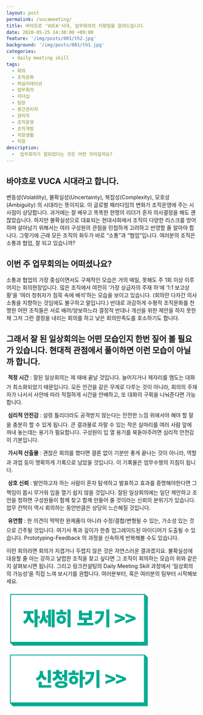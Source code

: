 ```yaml
---
layout: post
permalink: /vucameeting/
title: 바야흐로 'VUCA'시대, 업무회의의 지향점을 알려드립니다.
date: 2020-05-25 14:30:00 +09:00
feature: '/img/posts/001/th2.jpg'
background: '/img/posts/001/th1.jpg'
categories:
  - daily meeting skill
tags:
  - 회의
  - 조직문화
  - 퍼실리테이션
  - 업무회의
  - 리더십
  - 팀장
  - 중간관리자
  - 관리자
  - 조직운영
  - 조직개발
  - 직장생활
  - 직장
description:
  -  업무회의가 잘되었다는 것은 어떤 의미일까요?
---
```


## 바야흐로 VUCA 시대라고 합니다.

변동성(Volatility), 불확실성(Uncertainty), 복잡성(Complexity), 모호성(Ambiguity) 의 시대라는 뜻이지요. 이 글로벌 패러다임의 변화가 조직운영에 주는 시사점이 상당합니다. 과거에는 잘 배우고 똑똑한 한명의 리더가 혼자 의사결정을 해도 괜찮았습니다. 하지만 불확실성으로 대표되는 현대사회에서 조직이 다양한 리스크를 방어하며 살아남기 위해서는 여러 구성원의 관점을 민첩하게 고려하고 반영할 줄 알아야 합니다. 그렇기에 근래 모든 조직의 화두가 바로 “소통”과 “협업”입니다. 여러분의 조직은 소통과 협업, 잘 되고 있습니까?



## 이번 주 업무회의는 어떠셨나요?

소통과 협업의 가장 중심이면서도 구체적인 모습은 거의 매일, 못해도 주 1회 이상 이루어지는 회의현장입니다. 많은 조직에서 여전히 ‘가장 상급자의 주재 하’에 ‘1:1 보고상황’을 ‘여러 청취자가 침묵 속에 배석’하는 모습을 보이고 있습니다. (회의란 다자간 의사소통을 지향하는 것임에도 불구하고 말입니다.) 반대로 과감하게 수평적 조직문화를 천명한 어떤 조직들은 서로 배려/양보하느라 결정적 반대나 개선을 위한 제안을 하지 못한 채 그저 그런 결정을 내리는 회의를 하고 낮은 회의만족도를 호소하기도 합니다.



## 그래서 잘 된 일상회의는 어떤 모습인지 한번 짚어 볼 필요가 있습니다. 현대적 관점에서 풀이하면 이런 모습이 아닐까 합니다.

 **적정 시간** : 잘된 일상회의는 제 때에 끝날 것입니다. 늘어지거나 제자리를 맴도는 대화가 최소화되었기 때문입니다. 모든 안건을 같은 무게로 다루는 것이 아니라, 회의의 주재자가 나서서 사안에 따라 적절하게 시간을 안배하고, 또 대화의 구획을 나눠준다면 가능합니다.

 **심리적 안전감** : 설령 틀리더라도 공격받지 않는다는 안전한 느낌 위에서야 해야 할 말을 충분히 할 수 있게 됩니다. 큰 결과물로 자랄 수 있는 작은 실마리를  여러 사람 앞에 꺼내 놓는데는 용기가 필요합니다. 구성원이 입 열 용기를 북돋아주려면 심리적 안전감이 기본입니다.

 **가시적 산출물** : 괜찮은 회의를 했다면 결론 없이 기분만 좋게 끝나는 것이 아니라, 역할과 과업 등이 명확하게 기록으로 남았을 것입니다. 이 기록물은 업무수행의 지침이 됩니다.

 **상호 신뢰** : 발언하고자 하는 사람이 혼자 탐색하고 발표하고 효과를 증명해야한다면 그 책임이 몹시 무거워 입을 열기 쉽지 않을 것입니다. 잘된 일상회의에는 일단 제안하고 조언을 청하면 구성원들이 함께 찾고 함께 만들어 줄 것이라는 신뢰의 분위기가 있습니다. 업무 칸막이 역시 회의하는 동안만큼은 상당히 느슨해질 것입니다.

 **유연함** : 한 의견이 딱딱한 완제품이 아니라 수정/결합/변형될 수 있는, 가소성 있는 것으로 간주될 것입니다. 여기서 폭과 깊이가 한층 업그레이드된 아이디어가 도출될 수 있습니다. Prototyping-Feedback 의 과정을 신속하게 반복해볼 수도 있습니다.



  이런 회의라면 회의가 지겹거나 두렵지 않은 것은 자연스러운 결과겠지요. 불확실성에 대응할 줄 아는 강하고 날렵한 조직을 찾고 싶다면 그 조직이 회의하는 모습이 위와 같은 지 살펴보시면 됩니다. 그리고 링크컨설팅의 Daily Meeting Skill 과정에서 ‘일상회의의 가능성’을 직접 느껴 보시기를 권합니다. 여러분부터, 혹은 여러분의 팀부터 시작해보세요.

  <a href="https://dailymeetingskill.com/3rdpromo/"><img src="\img\posts\003\img4.jpg"></a>
  <a href="https://forms.gle/tfkGVKZHCWZxGmVL6"><img src="\img\posts\003\img3.jpg"></a>
